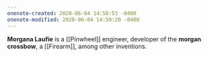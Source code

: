 ```yaml
---
onenote-created: 2020-06-04 14:58:53 -0400
onenote-modified: 2020-06-04 14:59:20 -0400
---
```


**Morgana Laufie** is a  [[Pinwheel]] engineer, developer of the **morgan crossbow**, a [[Firearm]], among other inventions.
